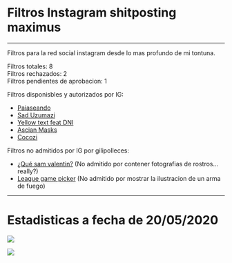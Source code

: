 # Filtros Instagram shitposting maximus
<hr>

Filtros para la red social instagram desde lo mas profundo de mi tontuna.

Filtros totales: 8 <br>
Filtros rechazados: 2<br>
Filtros pendientes de aprobacion: 1<br>

Filtros disponisbles y autorizados por IG:
* [Paiaseando](https://www.instagram.com/ar/170422764402820/)
* [Sad Uzumazi](https://instagram.com/a/r/?effect_id=263080608214218)
* [Yellow text feat DNI](https://instagram.com/a/r/?effect_id=204530727467615)
* [Ascian Masks](https://instagram.com/a/r/?effect_id=213915313356077)
* [Cocozi](https://instagram.com/a/r/?effect_id=518837955677463)

Filtros no admitidos por IG por gilipolleces:
* [¿Qué sam valentin?](https://instagram.com/a/r/?effect_id=880977082355773) (No admitido por contener fotografias de rostros... really?)
* [League game picker](https://instagram.com/a/r/?effect_id=993794327674575) (No admitido por mostrar la ilustracion de un arma de fuego)
<hr>

# Estadisticas a fecha de 20/05/2020

![](https://i.gyazo.com/cdc9df75badd724144f48363aecc84fa.png)

![](https://i.gyazo.com/3e06bd5edb9260eb2e14919c115f3a9f.png)
